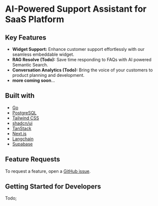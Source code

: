# AI-Powered Support Assistant for SaaS Platform

<!-- <b>Get
involved: [Discord](https://discord.gg/dnK9zA5Rz8) • [Website](https://zyg.ai) • [Issues](https://github.com/zyghq/zyg/issues)</b> -->

## Key Features

- **Widget Support:** Enhance customer support effortlessly with our seamless embeddable widget.
- **RAG Resolve (Todo):** Save time responding to FAQs with AI powered Semantic Search.
- **Conversation Analytics (Todo):** Bring the voice of your customers to product planning and development.
- **more coming soon**...

## Built with

- [Go](https://go.dev/)
- [PostgreSQL](https://www.postgresql.org/)
- [Tailwind CSS](https://tailwindcss.com/)
- [shadcn/ui](https://ui.shadcn.com/)
- [TanStack](https://tanstack.com/)
- [Next.js](https://nextjs.org/)
- [Langchain](https://langchain.com/)
- [Supabase](https://supabase.com/)

## Feature Requests

To request a feature, open a [GitHub issue](https://github.com/rainbow18831/ai-support-assistant/issues).

## Getting Started for Developers

Todo;
